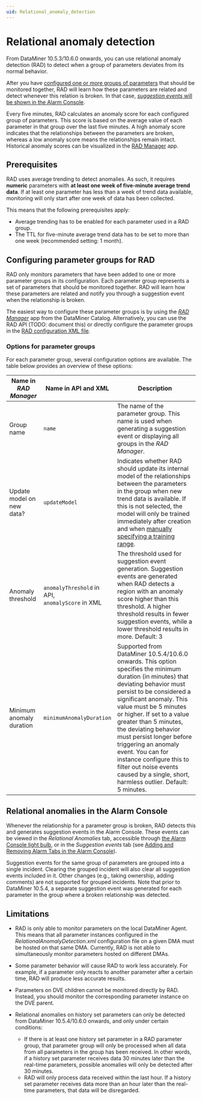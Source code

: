 ```yaml
---
uid: Relational_anomaly_detection
---
```


# Relational anomaly detection

From DataMiner 10.5.3/10.6.0 onwards, you can use relational anomaly detection (RAD) to detect when a group of parameters deviates from its normal behavior.<!-- RN 42034 -->

After you have [configured one or more groups of parameters](#configuring-parameter-groups-for-rad) that should be monitored together, RAD will learn how these parameters are related and detect whenever this relation is broken. In that case, [*suggestion events* will be shown in the Alarm Console](#relational-anomalies-in-the-alarm-console).

Every five minutes, RAD calculates an anomaly score for each configured group of parameters. This score is based on the average value of each parameter in that group over the last five minutes. A high anomaly score indicates that the relationships between the parameters are broken, whereas a low anomaly score means the relationships remain intact. Historical anomaly scores can be visualized in the [RAD Manager](xref:RAD_manager) app.

## Prerequisites

RAD uses average trending to detect anomalies. As such, it requires **numeric** parameters with **at least one week of five-minute average trend data**. If at least one parameter has less than a week of trend data available, monitoring will only start after one week of data has been collected.

This means that the following prerequisites apply:

- Average trending has to be enabled for each parameter used in a RAD group.
- The TTL for five-minute average trend data has to be set to more than one week (recommended setting: 1 month).

## Configuring parameter groups for RAD

RAD only monitors parameters that have been added to one or more parameter groups in its configuration. Each parameter group represents a set of parameters that should be monitored together. RAD will learn how these parameters are related and notify you through a suggestion event when the relationship is broken.

The easiest way to configure these parameter groups is by using the [*RAD Manager*](xref:RAD_manager) app from the DataMiner Catalog. Alternatively, you can use the RAD API (TODO: document this) or directly configure the parameter groups in the [RAD configuration XML file](xref:Relational_anomaly_detection_xml).

### Options for parameter groups

For each parameter group, several configuration options are available. The table below provides an overview of these options:

| Name in *RAD Manager* | Name in API and XML | Description |
|--|--|--|
| Group name | `name` | The name of the parameter group. This name is used when generating a suggestion event or displaying all groups in the *RAD Manager*. |
| Update model on new data? | `updateModel` | Indicates whether RAD should update its internal model of the relationships between the parameters in the group when new trend data is available. If this is not selected, the model will only be trained immediately after creation and when [manually specifying a training range](xref:RAD_manager#specifying-the-training-range). |
| Anomaly threshold | `anomalyThreshold` in API, <br> `anomalyScore` in XML | The threshold used for suggestion event generation. Suggestion events are generated when RAD detects a region with an anomaly score higher than this threshold. A higher threshold results in fewer suggestion events, while a lower threshold results in more. Default: 3 |
| Minimum anomaly duration | `minimumAnomalyDuration` | Supported from DataMiner 10.5.4/10.6.0 onwards. <!-- RN 42283 --> This option specifies the minimum duration (in minutes) that deviating behavior must persist to be considered a significant anomaly. This value must be 5 minutes or higher. If set to a value greater than 5 minutes, the deviating behavior must persist longer before triggering an anomaly event. You can for instance configure this to filter out noise events caused by a single, short, harmless outlier. Default: 5 minutes. |

## Relational anomalies in the Alarm Console

Whenever the relationship for a parameter group is broken, RAD detects this and generates suggestion events in the Alarm Console. These events can be viewed in the *Relational Anomalies* tab, accessible through [the Alarm Console light bulb](xref:Light_Bulb_Feature), or in the *Suggestion events* tab (see [Adding and Removing Alarm Tabs in the Alarm Console](xref:ChangingTheAlarmConsoleLayout#adding-and-removing-alarm-tabs-in-the-alarm-console)).

Suggestion events for the same group of parameters are grouped into a single incident. Clearing the grouped incident will also clear all suggestion events included in it. Other changes (e.g., taking ownership, adding comments) are not supported for grouped incidents. Note that prior to DataMiner 10.5.4, <!-- RN 41983, 42050 --> a separate suggestion event was generated for each parameter in the group where a broken relationship was detected.

## Limitations

- RAD is only able to monitor parameters on the local DataMiner Agent. This means that all parameter instances configured in the *RelationalAnomalyDetection.xml* configuration file on a given DMA must be hosted on that same DMA. Currently, RAD is not able to simultaneously monitor parameters hosted on different DMAs.

- Some parameter behavior will cause RAD to work less accurately. For example, if a parameter only reacts to another parameter after a certain time, RAD will produce less accurate results.

- Parameters on DVE children cannot be monitored directly by RAD. Instead, you should monitor the corresponding parameter instance on the DVE parent.

- Relational anomalies on history set parameters can only be detected from DataMiner 10.5.4/10.6.0 onwards, and only under certain conditions:<!-- RN 42319 -->

  - If there is at least one history set parameter in a RAD parameter group, that parameter group will only be processed when all data from all parameters in the group has been received. In other words, if a history set parameter receives data 30 minutes later than the real-time parameters, possible anomalies will only be detected after 30 minutes.
  - RAD will only process data received within the last hour. If a history set parameter receives data more than an hour later than the real-time parameters, that data will be disregarded.
